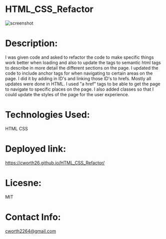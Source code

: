 # HTML_CSS_Refactor

![screenshot](./assets/images/digital-marketing-meeting.jpg)

# Description:

I was given code and asked to refactor the code to make specific things work better when loading and also to update the tags to semantic html tags to describe in more detail the different sections on the page. 
I updated the code to include anchor tags for when navigating to certain areas on the page. I did it by adding in ID's and linking those ID's to hrefs. Mostly all updates were done in HTML. I used "a href" tags to be able to get the page to navigate to specific places on the page. I also added classes so that I could update the styles of the page for the user experience. 

# Technologies Used:
HTML
CSS
# Deployed link:
 https://cworth26.github.io/HTML_CSS_Refactor/
# Licesne:
MIT

# Contact Info:

cworth2264@gmail.com